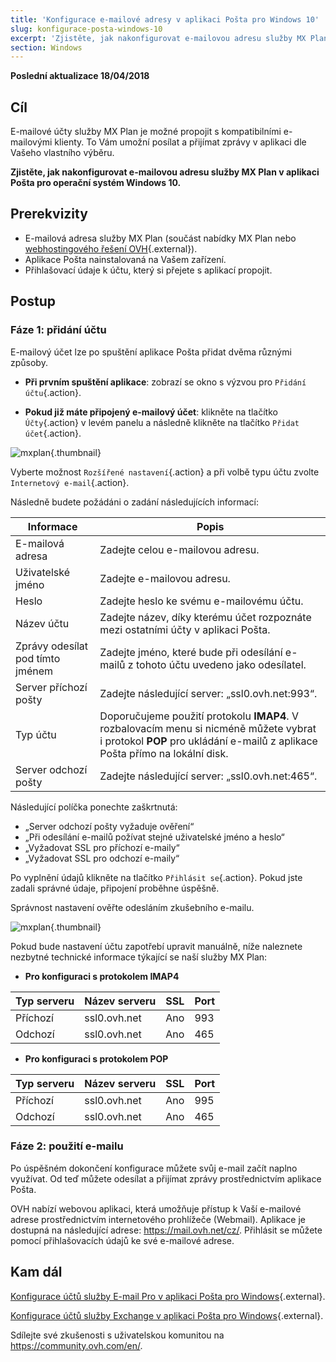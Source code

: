 ```yaml
---
title: 'Konfigurace e-mailové adresy v aplikaci Pošta pro Windows 10'
slug: konfigurace-posta-windows-10
excerpt: 'Zjistěte, jak nakonfigurovat e-mailovou adresu služby MX Plan v aplikaci Pošta pro operační systém Windows 10'
section: Windows
---
```


**Poslední aktualizace 18/04/2018**

## Cíl

E-mailové účty služby MX Plan je možné propojit s kompatibilními e-mailovými klienty. To Vám umožní posílat a přijímat zprávy v aplikaci dle Vašeho vlastního výběru.

**Zjistěte, jak nakonfigurovat e-mailovou adresu služby MX Plan v aplikaci Pošta pro operační systém Windows 10.**

## Prerekvizity

- E-mailová adresa služby MX Plan (součást nabídky MX Plan nebo [webhostingového řešení OVH](https://www.ovh.cz/webhosting/){.external}).
- Aplikace Pošta nainstalovaná na Vašem zařízení.
- Přihlašovací údaje k účtu, který si přejete s aplikací propojit.

## Postup

### Fáze 1: přidání účtu

E-mailový účet lze po spuštění aplikace Pošta přidat dvěma různými způsoby.

- **Při prvním spuštění aplikace**: zobrazí se okno s výzvou pro `Přidání účtu`{.action}.

- **Pokud již máte připojený e-mailový účet**: klikněte na tlačítko `Účty`{.action} v levém panelu a následně klikněte na tlačítko `Přidat účet`{.action}.

![mxplan](images/configuration-mail-windows-step1.png){.thumbnail}

Vyberte možnost `Rozšířené nastavení`{.action} a při volbě typu účtu zvolte `Internetový e-mail`{.action}.

Následně budete požádáni o zadání následujících informací:

|Informace|Popis|
|---|---|
|E-mailová adresa|Zadejte celou e-mailovou adresu.|
|Uživatelské jméno|Zadejte e-mailovou adresu.|
|Heslo|Zadejte heslo ke svému e-mailovému účtu.|
|Název účtu|Zadejte název, díky kterému účet rozpoznáte mezi ostatními účty v aplikaci Pošta.|
|Zprávy odesílat pod tímto jménem|Zadejte jméno, které bude při odesílání e-mailů z tohoto účtu uvedeno jako odesílatel.|
|Server příchozí pošty|Zadejte následující server: „ssl0.ovh.net:993“.|
|Typ účtu|Doporučujeme použití protokolu **IMAP4**. V rozbalovacím menu si nicméně můžete vybrat i protokol **POP** pro ukládání e-mailů z aplikace Pošta přímo na lokální disk.|
|Server odchozí pošty|Zadejte následující server: „ssl0.ovh.net:465“.|

Následující políčka ponechte zaškrtnutá:

- „Server odchozí pošty vyžaduje ověření“
- „Při odesílání e-mailů požívat stejné uživatelské jméno a heslo“
- „Vyžadovat SSL pro příchozí e-maily“
- „Vyžadovat SSL pro odchozí e-maily“

Po vyplnění údajů klikněte na tlačítko `Přihlásit se`{.action}. Pokud jste zadali správné údaje, připojení proběhne úspěšně.

Správnost nastavení ověřte odesláním zkušebního e-mailu.

![mxplan](images/configuration-mail-windows-step2.png){.thumbnail}

Pokud bude nastavení účtu zapotřebí upravit manuálně, níže naleznete nezbytné technické informace týkající se naší služby MX Plan:

- **Pro konfiguraci s protokolem IMAP4**

|Typ serveru|Název serveru|SSL|Port|
|---|---|---|---|
|Příchozí|ssl0.ovh.net|Ano|993|
|Odchozí|ssl0.ovh.net|Ano|465|

- **Pro konfiguraci s protokolem POP**

|Typ serveru|Název serveru|SSL|Port|
|---|---|---|---|
|Příchozí|ssl0.ovh.net|Ano|995|
|Odchozí|ssl0.ovh.net|Ano|465|

### Fáze 2: použití e-mailu

Po úspěšném dokončení konfigurace můžete svůj e-mail začít naplno využívat. Od teď můžete odesílat a přijímat zprávy prostřednictvím aplikace Pošta.

OVH nabízí webovou aplikaci, která umožňuje přístup k Vaší e-mailové adrese prostřednictvím internetového prohlížeče (Webmail). Aplikace je dostupná na následující adrese: <https://mail.ovh.net/cz/>. Přihlásit se můžete pomocí přihlašovacích údajů ke své e-mailové adrese.
 
## Kam dál

[Konfigurace účtů služby E-mail Pro v aplikaci Pošta pro Windows](https://docs.ovh.com/cz/cs/emails-pro/konfigurace-posta-windows-10/){.external}.

[Konfigurace účtů služby Exchange v aplikaci Pošta pro Windows](https://docs.ovh.com/cz/cs/microsoft-collaborative-solutions/konfigurace-posta-windows-10/){.external}.

Sdílejte své zkušenosti s uživatelskou komunitou na <https://community.ovh.com/en/>.